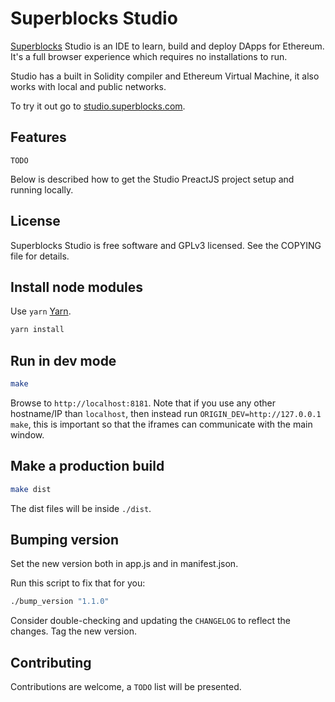 # Superblocks Studio

[Superblocks](https://superblocks.com) Studio is an IDE to learn, build and deploy DApps for Ethereum. It's a full browser experience which requires no installations to run.

Studio has a built in Solidity compiler and Ethereum Virtual Machine, it also works with local and public networks.

To try it out go to [studio.superblocks.com](https://studio.superblocks.com).

## Features
`TODO`

Below is described how to get the Studio PreactJS project setup and running locally.

## License
Superblocks Studio is free software and GPLv3 licensed. See the COPYING file for details.

## Install node modules
Use `yarn` [Yarn](yarnpkg.com/).
```sh
yarn install
```

## Run in dev mode
```sh
make
```

Browse to `http://localhost:8181`. Note that if you use any other hostname/IP than `localhost`, then instead run `ORIGIN_DEV=http://127.0.0.1 make`, this is important so that the iframes can communicate with the main window.

## Make a production build
```sh
make dist
```

The dist files will be inside `./dist`.

## Bumping version
Set the new version both in app.js and in manifest.json.

Run this script to fix that for you:

```sh
./bump_version "1.1.0"
```

Consider double-checking and updating the `CHANGELOG` to reflect the changes. Tag the new version.

## Contributing
Contributions are welcome, a `TODO` list will be presented.
